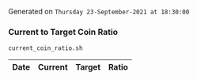 Generated on `Thursday 23-September-2021 at 18:30:00`

### Current to Target Coin Ratio
`current_coin_ratio.sh`

Date|Current|Target|Ratio
---|---|---|---
